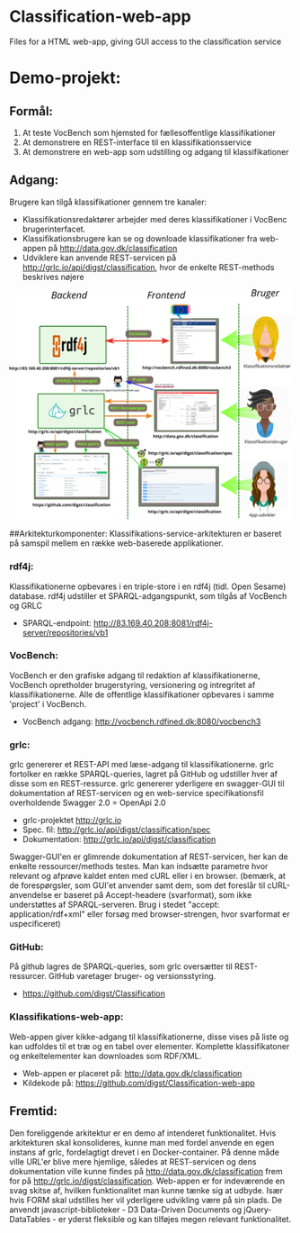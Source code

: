 # Classification-web-app

Files for a HTML web-app, giving GUI access to the classification service

# Demo-projekt:
## Formål:
1. At teste VocBench som hjemsted for fællesoffentlige klassifikationer
2. At demonstrere en REST-interface til en klassifikationsservice
3. At demonstrere en web-app som udstilling og adgang til klassifikationer

## Adgang:
Brugere kan tilgå klassifikationer gennem tre kanaler:
+ Klassifikationsredaktører arbejder med deres klassifikationer i VocBenc brugerinterfacet.
+ Klassifikationsbrugere kan se og downloade klassifikationer fra web-appen på http://data.gov.dk/classification
+ Udviklere kan anvende REST-servicen på http://grlc.io/api/digst/classification, hvor de enkelte REST-methods beskrives nøjere

![alt text](https://github.com/digst/Classification-web-app/blob/master/klassifikationsservice.png "Langhårede deltagere foretrækkes")

##Arkitekturkomponenter:
Klassifikations-service-arkitekturen er baseret på samspil mellem en række web-baserede applikationer.

### rdf4j:
Klassifikationerne opbevares i en triple-store i en rdf4j (tidl. Open Sesame) database. rdf4j udstiller et SPARQL-adgangspunkt, som tilgås af VocBench og GRLC
+ SPARQL-endpoint: http://83.169.40.208:8081/rdf4j-server/repositories/vb1

### VocBench:
VocBench er den grafiske adgang til redaktion af klassifikationerne, VocBench opretholder brugerstyring, versionering og intregritet af klassifikationerne. 
Alle de offentlige klassifikationer opbevares i samme 'project' i VocBench. 
+ VocBench adgang: http://vocbench.rdfined.dk:8080/vocbench3

### grlc:
grlc genererer et REST-API med læse-adgang til klassifikationerne. grlc fortolker en række SPARQL-queries, lagret på GitHub og udstiller hver af disse som en REST-ressurce. 
grlc genererer yderligere en swagger-GUI til dokumentation af REST-servicen og en web-service specifikationsfil overholdende Swagger 2.0 = OpenApi 2.0
+ grlc-projektet http://grlc.io
+ Spec. fil: http://grlc.io/api/digst/classification/spec
+ Dokumentation: http://grlc.io/api/digst/classification

Swagger-GUI'en er glimrende dokumentation af REST-servicen, her kan de enkelte ressourcer/methods testes. Man kan indsætte parametre hvor relevant og afprøve kaldet enten med cURL eller i en browser. (bemærk, at de forespørgsler, som GUI'et anvender samt dem, som det foreslår til cURL-anvendelse er baseret på Accept-headere (svarformat), som ikke understøttes af SPARQL-serveren. Brug i stedet "accept: application/rdf+xml" eller forsøg med browser-strengen, hvor svarformat er uspecificeret)

### GitHub: 
På github lagres de SPARQL-queries, som grlc oversætter til REST-ressurcer.
GitHub varetager bruger- og versionsstyring.
+ https://github.com/digst/Classification

### Klassifikations-web-app:
Web-appen giver kikke-adgang til klassifikationerne, disse vises på liste og kan udfoldes til et træ og en tabel over elementer. Komplette klassifikatoner og enkeltelementer kan downloades som RDF/XML. 
+ Web-appen er placeret på: http://data.gov.dk/classification
+ Kildekode på: https://github.com/digst/Classification-web-app


## Fremtid:
Den foreliggende arkitektur er en demo af intenderet funktionalitet.
Hvis arkitekturen skal konsolideres, kunne man med fordel anvende en egen instans af grlc, fordelagtigt drevet i en Docker-container. På denne måde ville URL'er blive mere hjemlige, således at REST-servicen og dens dokumentation ville kunne findes på http://data.gov.dk/classification frem for på http://grlc.io/digst/classification.
Web-appen er for indeværende en svag skitse af, hvilken funktionalitet man kunne tænke sig at udbyde. Især hvis FORM skal udstilles her vil yderligere udvikling være på sin plads. De anvendt javascript-biblioteker - D3 Data-Driven Documents og jQuery-DataTables - er yderst fleksible og kan tilføjes megen relevant funktionalitet.
